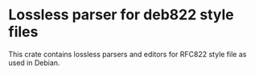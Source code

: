 Lossless parser for deb822 style files
======================================

This crate contains lossless parsers and editors for RFC822 style file as used
in Debian.
